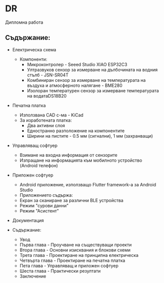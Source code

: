 # DR
 Дипломна работа

## Съдържание:

- Електрическа схема
  - Компоненти:
    - Микроконтролер - Seeed Studio XIAO ESP32C3
    - Ултразвуков сензор за измерване на дълбочината на водния стълб - JSN-SR04T
    - Комбиниран сензор за измерване на температурата на въздуха и атмосферното налягане - BME280
    - Изолоран температурен сензор за измерване температурата на водатаDS18B20
      
- Печатна платка
  - Използвана CAD с-ма - KiCad
  - За изработената платка:
    - Два активни слоя
    - Едностранно разположение на компонентите
    - Ширини на пистите - 0.5 мм (сигнални), 1 мм (захранващи)
      
- Управляващ софтуер
  - Взимане на входна информация от сензорите
  - Изпращане на информацията към мобилното устройство (Android телефон)
  
- Приложен софтуер
  - Android приложение, използващо Flutter framework-а за Android Studio
  - Приложението съдържа:
   - Екран за сканиране за различни BLE устройства
   - Режим "сурови данни"
   - Режим "Асистент"
   
- Документация
 - Съдържание:
   - Увод
   - Първа глава - Проучване на съществуващи проекти
   - Втора глава - Основни изисквания и блокови схеми
   - Трета глава - Проектиране на принципна електрическа
   - Четвърта глава - Проектиране на печатна платка
   - Пета глава -  Управляващ и приложен софтуер
   - Шеста глава - Практически резултати
   - Заключение
